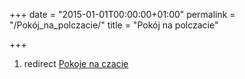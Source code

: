 +++
date = "2015-01-01T00:00:00+01:00"
permalink = "/Pokój_na_polczacie/"
title = "Pokój na polczacie"

+++

1.  redirect [Pokoje na czacie](/atopedia/Pokoje_na_czacie "wikilink")
